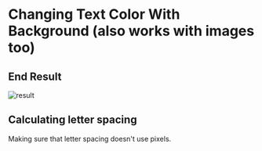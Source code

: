 # Changing Text Color With Background (also works with images too)

## End Result
![result](https://github.com/Your_Repository_Name/Your_GIF_Name.gif)

## Calculating letter spacing
Making sure that letter spacing doesn't use pixels.
